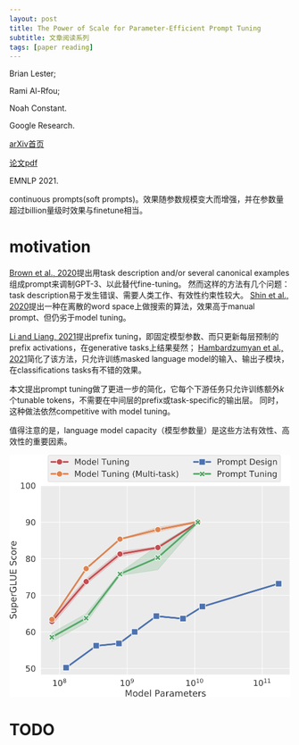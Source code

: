 ```yaml
---
layout: post
title: The Power of Scale for Parameter-Efficient Prompt Tuning
subtitle: 文章阅读系列
tags: [paper reading]
---
```


Brian Lester;

Rami Al-Rfou;

Noah Constant.

Google Research.

[arXiv首页](https://arxiv.org/abs/2104.08691)

[论文pdf](https://arxiv.org/pdf/2104.08691.pdf)

EMNLP 2021.

continuous prompts(soft prompts)。效果随参数规模变大而增强，并在参数量超过billion量级时效果与finetune相当。

# motivation

[Brown et al., 2020]()提出用task description and/or several canonical examples组成prompt来调制GPT-3、以此替代fine-tuning。
然而这样的方法有几个问题：task description易于发生错误、需要人类工作、有效性约束性较大。
[Shin et al., 2020]()提出一种在离散的word space上做搜索的算法，效果高于manual prompt、但仍劣于model tuning。

[Li and Liang, 2021]()提出prefix tuning，即固定模型参数、而只更新每层预制的prefix activations，在generative tasks上结果斐然；
[Hambardzumyan et al., 2021]()简化了该方法，只允许训练masked language model的输入、输出子模块，在classifications tasks有不错的效果。

本文提出prompt tuning做了更进一步的简化，它每个下游任务只允许训练额外*k*个tunable tokens，不需要在中间层的prefix或task-specific的输出层。
同时，这种做法依然competitive with model tuning。

值得注意的是，language model capacity（模型参数量）是这些方法有效性、高效性的重要因素。

![](../assets/paper_img/prompt-1.png)

# TODO